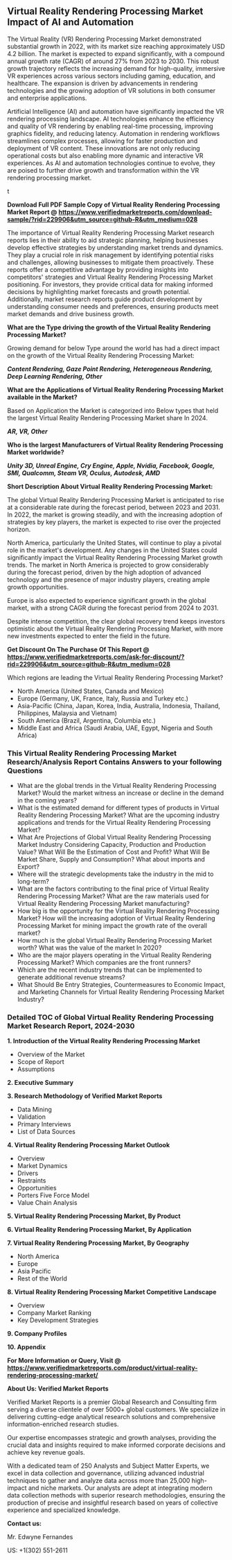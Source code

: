 <h2>Virtual Reality Rendering Processing Market Impact of AI and Automation</h2><p>The Virtual Reality (VR) Rendering Processing Market demonstrated substantial growth in 2022, with its market size reaching approximately USD 4.2 billion. The market is expected to expand significantly, with a compound annual growth rate (CAGR) of around 27% from 2023 to 2030. This robust growth trajectory reflects the increasing demand for high-quality, immersive VR experiences across various sectors including gaming, education, and healthcare. The expansion is driven by advancements in rendering technologies and the growing adoption of VR solutions in both consumer and enterprise applications.</p><p>Artificial Intelligence (AI) and automation have significantly impacted the VR rendering processing landscape. AI technologies enhance the efficiency and quality of VR rendering by enabling real-time processing, improving graphics fidelity, and reducing latency. Automation in rendering workflows streamlines complex processes, allowing for faster production and deployment of VR content. These innovations are not only reducing operational costs but also enabling more dynamic and interactive VR experiences. As AI and automation technologies continue to evolve, they are poised to further drive growth and transformation within the VR rendering processing market.</p>t</p><p id="" class=""><strong>Download Full PDF Sample Copy of Virtual Reality Rendering Processing Market Report @ <a href="https://www.verifiedmarketreports.com/download-sample/?rid=229906&utm_source=github-R&utm_medium=028" target="_blank">https://www.verifiedmarketreports.com/download-sample/?rid=229906&utm_source=github-R&utm_medium=028</a></strong></p><p>The importance of&nbsp;Virtual Reality Rendering Processing Market research reports lies in their ability to aid strategic planning, helping businesses develop effective strategies by understanding market trends and dynamics. They play a crucial role in risk management by identifying potential risks and challenges, allowing businesses to mitigate them proactively. These reports offer a competitive advantage by providing insights into competitors' strategies and Virtual Reality Rendering Processing Market positioning. For investors, they provide critical data for making informed decisions by highlighting market forecasts and growth potential. Additionally, market research reports guide product development by understanding consumer needs and preferences, ensuring products meet market demands and drive business growth.</p><p><strong>What are the&nbsp;Type driving the growth of the Virtual Reality Rendering Processing Market?</strong></p><p id="" class="">Growing demand for below Type around the world has had a direct impact on the growth of the Virtual Reality Rendering Processing Market:</p><em><strong>Content Rendering, Gaze Point Rendering, Heterogeneous Rendering, Deep Learning Rendering, Other</strong></em></p><strong>What are the&nbsp;Applications&nbsp;of Virtual Reality Rendering Processing Market available in the Market?</strong></p><p id="" class="">Based on Application the Market is categorized into Below types that held the largest Virtual Reality Rendering Processing Market share In 2024.</p><em><strong>AR, VR, Other</strong></em></p><strong>Who is the largest Manufacturers of Virtual Reality Rendering Processing Market worldwide?</strong></p><p><em><strong>Unity 3D, Unreal Engine, Cry Engine, Apple, Nvidia, Facebook, Google, SMI, Qualcomm, Steam VR, Oculus, Autodesk, AMD</strong></em></p><p id="" class=""><strong>Short Description About Virtual Reality Rendering Processing Market:</strong></p><p>The global Virtual Reality Rendering Processing Market is anticipated to rise at a considerable rate during the forecast period, between 2023 and 2031. In 2022, the market is growing steadily, and with the increasing adoption of strategies by key players, the market is expected to rise over the projected horizon.</p><p>North America, particularly the United States, will continue to play a pivotal role in the market's development. Any changes in the United States could significantly impact the Virtual Reality Rendering Processing Market growth trends. The market in North America is projected to grow considerably during the forecast period, driven by the high adoption of advanced technology and the presence of major industry players, creating ample growth opportunities.</p><p>Europe is also expected to experience significant growth in the global market, with a strong CAGR during the forecast period from 2024 to 2031.</p><p>Despite intense competition, the clear global recovery trend keeps investors optimistic about the Virtual Reality Rendering Processing Market, with more new investments expected to enter the field in the future.</p><p id="" class=""><strong>Get Discount On The Purchase Of This Report @ <a href="https://www.verifiedmarketreports.com/ask-for-discount/?rid=229906&utm_source=github-R&utm_medium=028" target="_blank">https://www.verifiedmarketreports.com/ask-for-discount/?rid=229906&utm_source=github-R&utm_medium=028</a></strong></p>Which regions are leading the Virtual Reality Rendering Processing Market?</p><ul><li>North America (United States, Canada and Mexico)</li><li>Europe (Germany, UK, France, Italy, Russia and Turkey etc.)</li><li>Asia-Pacific (China, Japan, Korea, India, Australia, Indonesia, Thailand, Philippines, Malaysia and Vietnam)</li><li>South America (Brazil, Argentina, Columbia etc.)</li><li>Middle East and Africa (Saudi Arabia, UAE, Egypt, Nigeria and South Africa)</li></ul><h3 id="" class="">This Virtual Reality Rendering Processing Market Research/Analysis Report Contains Answers to your following Questions</h3><ul><li>What are the global trends in the Virtual Reality Rendering Processing Market? Would the market witness an increase or decline in the demand in the coming years?</li><li>What is the estimated demand for different types of products in Virtual Reality Rendering Processing Market? What are the upcoming industry applications and trends for the Virtual Reality Rendering Processing Market?</li><li>What Are Projections of Global Virtual Reality Rendering Processing Market Industry Considering Capacity, Production and Production Value? What Will Be the Estimation of Cost and Profit? What Will Be Market Share, Supply and Consumption? What about imports and Export?</li><li>Where will the strategic developments take the industry in the mid to long-term?</li><li>What are the factors contributing to the final price of Virtual Reality Rendering Processing Market? What are the raw materials used for Virtual Reality Rendering Processing Market manufacturing?</li><li>How big is the opportunity for the Virtual Reality Rendering Processing Market? How will the increasing adoption of Virtual Reality Rendering Processing Market for mining impact the growth rate of the overall market?</li><li>How much is the global Virtual Reality Rendering Processing Market worth? What was the value of the market In 2020?</li><li>Who are the major players operating in the Virtual Reality Rendering Processing Market? Which companies are the front runners?</li><li>Which are the recent industry trends that can be implemented to generate additional revenue streams?</li><li>What Should Be Entry Strategies, Countermeasures to Economic Impact, and Marketing Channels for Virtual Reality Rendering Processing Market Industry?</li></ul><h3 id="" class="">Detailed TOC of Global Virtual Reality Rendering Processing Market Research Report, 2024-2030</h3><p id="" class=""><strong>1. Introduction of the Virtual Reality Rendering Processing Market</strong></p><ul><li>Overview of the Market</li><li>Scope of Report</li><li>Assumptions</li></ul><p id="" class=""><strong>2. Executive Summary</strong></p><p id="" class=""><strong>3. Research Methodology of Verified Market Reports</strong></p><ul><li>Data Mining</li><li>Validation</li><li>Primary Interviews</li><li>List of Data Sources</li></ul><p id="" class=""><strong>4. Virtual Reality Rendering Processing Market Outlook</strong></p><ul><li>Overview</li><li>Market Dynamics</li><li>Drivers</li><li>Restraints</li><li>Opportunities</li><li>Porters Five Force Model</li><li>Value Chain Analysis</li></ul><p id="" class=""><strong>5. Virtual Reality Rendering Processing Market, By Product</strong></p><p id="" class=""><strong>6. Virtual Reality Rendering Processing Market, By Application</strong></p><p id="" class=""><strong>7. Virtual Reality Rendering Processing Market, By Geography</strong></p><ul><li>North America</li><li>Europe</li><li>Asia Pacific</li><li>Rest of the World</li></ul><p id="" class=""><strong>8. Virtual Reality Rendering Processing Market Competitive Landscape</strong></p><ul><li>Overview</li><li>Company Market Ranking</li><li>Key Development Strategies</li></ul><p id="" class=""><strong>9. Company Profiles</strong></p><p id="" class=""><strong>10. Appendix</strong></p><p id="" class=""><strong>For More Information or Query, Visit @ <a href="https://www.verifiedmarketreports.com/product/virtual-reality-rendering-processing-market/" target="_blank">https://www.verifiedmarketreports.com/product/virtual-reality-rendering-processing-market/</a></strong></p><p id="" class=""><strong>About Us: Verified Market Reports</strong></p><p id="" class="">Verified Market Reports is a premier Global Research and Consulting firm serving a diverse clientele of over 5000+ global customers. We specialize in delivering cutting-edge analytical research solutions and comprehensive information-enriched research studies.</p><p id="" class="">Our expertise encompasses strategic and growth analyses, providing the crucial data and insights required to make informed corporate decisions and achieve key revenue goals.</p><p id="" class="">With a dedicated team of 250 Analysts and Subject Matter Experts, we excel in data collection and governance, utilizing advanced industrial techniques to gather and analyze data across more than 25,000 high-impact and niche markets. Our analysts are adept at integrating modern data collection methods with superior research methodologies, ensuring the production of precise and insightful research based on years of collective experience and specialized knowledge.</p><p id="" class=""><strong>Contact us:</strong></p><p id="" class="">Mr. Edwyne Fernandes</p><p id="" class="">US: +1(302) 551-2611</p>